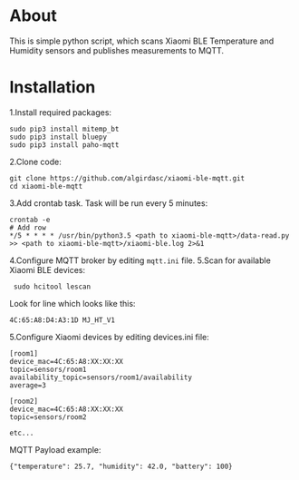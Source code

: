 # About
This is simple python script, which scans Xiaomi BLE Temperature and Humidity sensors and publishes measurements to MQTT. 
# Installation
1.Install required packages:

    sudo pip3 install mitemp_bt
    sudo pip3 install bluepy
    sudo pip3 install paho-mqtt

2.Clone code:

    git clone https://github.com/algirdasc/xiaomi-ble-mqtt.git
    cd xiaomi-ble-mqtt
3.Add crontab task. Task will be run every 5 minutes:

    crontab -e
	# Add row
	*/5 * * * * /usr/bin/python3.5 <path to xiaomi-ble-mqtt>/data-read.py >> <path to xiaomi-ble-mqtt>/xiaomi-ble.log 2>&1

4.Configure MQTT broker by editing `mqtt.ini` file.
5.Scan for available Xiaomi BLE devices:

     sudo hcitool lescan
Look for line which looks like this: 

    4C:65:A8:D4:A3:1D MJ_HT_V1

5.Configure Xiaomi devices by editing devices.ini file:

    [room1]
    device_mac=4C:65:A8:XX:XX:XX
    topic=sensors/room1
    availability_topic=sensors/room1/availability
    average=3
    
    [room2]
    device_mac=4C:65:A8:XX:XX:XX
    topic=sensors/room2
    
    etc...

MQTT Payload example:

    {"temperature": 25.7, "humidity": 42.0, "battery": 100}


